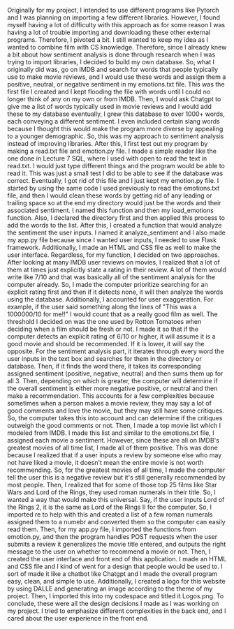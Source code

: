 Originally for my project, I intended to use different programs like Pytorch and I was planning on importing a few different libraries. However, I found myself having a lot of difficulty with this approach as for some reason I was having a lot of trouble importing and downloading these other external programs. Therefore, I pivoted a bit. I still wanted to keep my idea as I wanted to combine film with CS knowledge. Therefore, since I already knew a bit about how sentiment analysis is done through research when I was trying to import libraries, I decided to build my own database. So, what I originally did was, go on IMDB and search for words that people typically use to make movie reviews, and I would use these words and assign them a positive, neutral, or negative sentiment in my emotions.txt file. This was the first file I created and I kept flooding the file with words until I could no longer think of any on my own or from IMDB. Then, I would ask Chatgpt to give me a list of words typically used in movie reviews and I would add these to my database eventually, I grew this database to over 1000+ words, each conveying a different sentiment. I even included certain slang words because I thought this would make the program more diverse by appealing to a younger demographic. So, this was my approach to sentiment analysis instead of improving libraries.
After this, I first test out my program by making a read.txt file and emotion.py file. I made a simple reader like the one done in Lecture 7 SQL, where I used with open to read the text in read.txt. I would just type different things and the program would be able to read it. This was just a small test I did to be able to see if the database was correct. Eventually, I got rid of this file and I just kept my emotion.py file.
I started by using the same code I used previously to read the emotions.txt file, and then I would clean these words by getting rid of any leading or trailing space so at the end my directory would just be the words and their associated sentiment. I named this function and then my load_emotions function. Also, I declared the directory first and then applied this process to add the words to the list.
After this, I created a function that would analyze the sentiment the user inputs. I named it analyze_sentiment and I also made my app.py file because since I wanted user inputs, I needed to use Flask framework. Additionally, I made an HTML and CSS file as well to make the user interface. Regardless, for my function, I decided on two approaches. After looking at many IMDB user reviews on movies, I realized that a lot of them at times just explicitly state a rating in their review. A lot of them would write like 7/10 and that was basically all of the sentiment analysis for the computer already. So, I made the computer prioritize searching for an explicit rating first and then if it detects none, it will then analyze the words using the database. Additionally, I accounted for user exaggeration. For example, if the user said something along the lines of "This was a 1000000/10 for me!!" I would count that as a really good film as well. The threshold I decided on was the one used by Rotton Tomatoes when deciding when a film should be fresh or not. I made it so that if the computer detects an explicit rating of 6/10 or higher, it will assume it is a good movie and should be recommended. If it is lower, it will say the opposite. For the sentiment analysis part, it iterates through every word the user inputs in the text box and searches for them in the directory or database. Then, if it finds the word there, it takes its corresponding assigned sentiment (positive, negative, neutral) and then sums them up for all 3. Then, depending on which is greater, the computer will determine if the overall sentiment is either more negative positive, or neutral and then make a recommendation. This accounts for a few complexities because sometimes when a person makes a movie review, they may say a lot of good comments and love the movie, but they may still have some critiques. So, the computer takes this into account and can determine if the critiques outweigh the good comments or not.
Then, I made a top movie list which I modeled from IMDB. I made this list and similar to the emotions.txt file, I assigned each movie a sentiment. However, since these are all on IMDB's greatest movies of all time list, I made all of them positive. This was done because I realized that if a user inputs a review by someone else who may not have liked a movie, it doesn't mean the entire movie is not worth recommending. So, for the greatest movies of all time, I made the computer tell the user this is a negative review but it's still generally recommended by most people.
Then, I realized that for some of those top 25 films like Star Wars and Lord of the Rings, they used roman numerals in their title. So, I wanted a way that would make this universal. Say, if the user inputs Lord of the Rings 2, it is the same as Lord of the Rings II for the computer. So, I imported re to help with this and created a list of a few roman numerals assigned them to a numebr and converted them so the computer can easily read them.
Then, for my app.py file, I imported the functions from emotion.py, and then the program handles POST requests when the user submits a review it generalizes the movie title entered, and outputs the right message to the user on whether to recommend a movie or not. Then, I created the user interface and front end of this application. I made an HTML and CSS file and I kind of went for a design that people would be used to. I sort of made it like a chatbot like Chatgpt and I made the overall program easy, clean, and simple to use. Additionally, I created a logo for this website by using DALLE and generating an image according to the theme of my project. Then, I imported this into my codespace and titled it Logos.png.
To conclude, these were all the design decisions I made as I was working on my project. I tried to emphasize different complexities in the back end, and I cared about the user experience in the front end.
